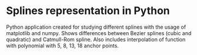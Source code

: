 # Splines representation in Python
Python application created for studying different splines with the usage of matplotlib and numpy. Shows differences between Bezier splines (cubic and quadratic) and Catmull-Rom spline. Also includes interpolation of function with polynomial with 5, 8, 13, 18 anchor points.
